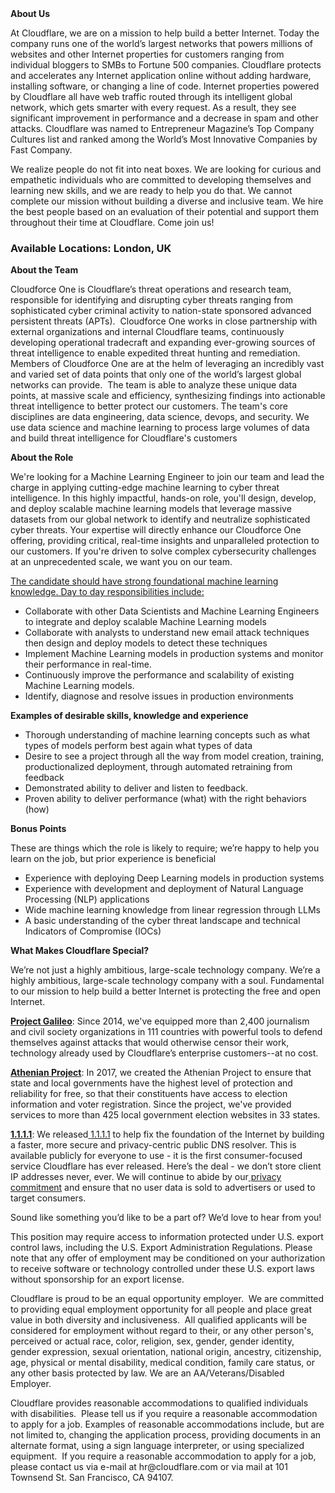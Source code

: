 <div class="content-intro">
	<div><strong>About Us</strong></div>
	<div>
		<p>At Cloudflare, we are on a mission to help build a better Internet. Today the company runs one of the world’s largest networks that powers millions of websites and other Internet properties for customers ranging from individual bloggers to SMBs to Fortune 500 companies. Cloudflare protects and accelerates any Internet application online without adding hardware, installing software, or changing a line of code. Internet properties powered by Cloudflare all have web traffic routed through its intelligent global network, which gets smarter with every request. As a result, they see significant improvement in performance and a decrease in spam and other attacks. Cloudflare was named to Entrepreneur Magazine’s Top Company Cultures list and ranked among the World’s Most Innovative Companies by Fast Company.&nbsp;</p>
		<p><span style="font-weight: 400;">We realize people do not fit into neat boxes. We are looking for curious and empathetic individuals who are committed to developing themselves and learning new skills, and we are ready to help you do that. We cannot complete our mission without building a diverse and inclusive team. We hire the best people based on an evaluation of their potential and support them throughout their time at Cloudflare. Come join us!&nbsp;</span></p>
	</div>
</div>
<h3 id="MachineLearningEngineer-AbouttheTeam"><strong>Available Locations: </strong><strong>London, UK</strong></h3>
<p><strong>About the Team</strong></p>
<p>Cloudforce One is Cloudflare’s threat operations and research team, responsible for identifying and disrupting cyber threats ranging from sophisticated cyber criminal activity to nation-state sponsored advanced persistent threats (APTs).&nbsp; Cloudforce One works in close partnership with external organizations and internal Cloudflare teams, continuously developing operational tradecraft and expanding ever-growing sources of threat intelligence to enable expedited threat hunting and remediation.&nbsp; Members of Cloudforce One are at the helm of leveraging an incredibly vast and varied set of data points that only one of the world’s largest global networks can provide.&nbsp; The team is able to analyze these unique data points, at massive scale and efficiency, synthesizing findings into actionable threat intelligence to better protect our customers.&nbsp;The team's core disciplines are data engineering, data science, devops, and security. We use data science and machine learning to process large volumes of data and build threat intelligence for Cloudflare's customers</p>
<p><strong>About the Role</strong></p>
<p>We're looking for a Machine Learning Engineer to join our team and lead the charge in applying cutting-edge machine learning to cyber threat intelligence. In this highly impactful, hands-on role, you'll design, develop, and deploy scalable machine learning models that leverage massive datasets from our global network to identify and neutralize sophisticated cyber threats. Your expertise will directly enhance our Cloudforce One offering, providing critical, real-time insights and unparalleled protection to our customers. If you're driven to solve complex cybersecurity challenges at an unprecedented scale, we want you on our team.</p>
<p><span style="text-decoration: underline;">The candidate should have strong foundational machine learning knowledge. Day to day responsibilities include:</span></p>
<ul>
	<li>Collaborate with other Data Scientists and Machine Learning Engineers to integrate and deploy scalable Machine Learning models</li>
	<li>Collaborate with analysts to understand new email attack techniques then design and deploy models to detect these techniques</li>
	<li>Implement Machine Learning models in production systems and monitor their performance in real-time.</li>
	<li>Continuously improve the performance and scalability of existing Machine Learning models.</li>
	<li>Identify, diagnose and resolve issues in production environments</li>
</ul>
<p><strong>Examples of desirable skills, knowledge and experience</strong></p>
<ul>
	<li>Thorough understanding of machine learning concepts such as what types of models perform best again what types of data</li>
	<li>Desire to see a project through all the way from model creation, training, productionalized deployment, through automated retraining from feedback</li>
	<li>Demonstrated ability to deliver and listen to feedback.</li>
	<li>Proven ability to deliver performance (what) with the right behaviors (how)</li>
</ul>
<p><strong>Bonus Points</strong></p>
<p>These are things which the role is likely to require; we’re happy to help you learn on the job, but prior experience is beneficial</p>
<ul>
	<li>Experience with deploying Deep Learning models in production systems</li>
	<li>Experience with development and deployment of Natural Language Processing (NLP) applications</li>
	<li>Wide machine learning knowledge from linear regression through LLMs</li>
	<li>A basic understanding of the cyber threat landscape&nbsp;and&nbsp;technical Indicators of Compromise (IOCs)</li>
</ul>
<div class="content-conclusion">
	<p><strong>What Makes Cloudflare Special?</strong></p>
	<p><span style="font-weight: 400;">We’re not just a highly ambitious, large-scale technology company. We’re a highly ambitious, large-scale technology company with a soul. Fundamental to our mission to help build a better Internet is protecting the free and open Internet.</span></p>
	<p><a href="https://blog.cloudflare.com/protecting-free-expression-online/"><strong>Project Galileo</strong></a><span style="font-weight: 400;">: Since 2014, we've equipped more than 2,400 journalism and civil society organizations in 111 countries with powerful tools to defend themselves against attacks that would otherwise censor their work, technology already used by Cloudflare’s enterprise customers--at no cost.</span></p>
	<p><strong><a href="https://www.cloudflare.com/athenian/">Athenian Project</a></strong><span style="font-weight: 400;">: In 2017, we created the Athenian Project to ensure that state and local governments have the highest level of protection and reliability for free, so that their constituents have access to election information and voter registration. Since the project, we've provided services to more than 425 local government election websites in 33 states.</span></p>
	<p><a href="https://1.1.1.1/"><strong>1.1.1.1</strong></a><span style="font-weight: 400;">: We released</span><a href="https://1.1.1.1/"> <span style="font-weight: 400;">1.1.1.1</span></a><span style="font-weight: 400;"> to help fix the foundation of the Internet by building a faster, more secure and privacy-centric public DNS resolver. This is available publicly for everyone to use - it is the first consumer-focused service Cloudflare has ever released. Here’s the deal - we don’t store client IP addresses never, ever. We will continue to abide by our</span><a href="https://developers.cloudflare.com/1.1.1.1/privacy/public-dns-resolver"> privacy commitment</a><span style="font-weight: 400;"> and ensure that no user data is sold to advertisers or used to target consumers.</span></p>
	<p><span style="font-weight: 400;">Sound like something you’d like to be a part of? We’d love to hear from you!</span></p>
	<p><span style="font-weight: 400;">This position may require access to information protected under U.S. export control laws, including the U.S. Export Administration Regulations. Please note that any offer of employment may be conditioned on your authorization to receive software or technology controlled under these U.S. export laws without sponsorship for an export license.</span></p>
	<p><span style="font-weight: 400;">Cloudflare is proud to be an equal opportunity employer. &nbsp;We are committed to providing equal employment opportunity for all people and place great value in both diversity and inclusiveness. &nbsp;All qualified applicants will be considered for employment without regard to their, or any other person's, perceived or actual</span> <span style="font-weight: 400;">race, color, religion, sex, gender, gender identity, gender expression, sexual orientation, national origin, ancestry, citizenship, age, physical or mental disability, medical condition, family care status, or any other basis protected by law. </span><span style="font-weight: 400;">We are an AA/Veterans/Disabled Employer.</span></p>
	<p><span style="font-weight: 400;">Cloudflare provides reasonable accommodations to qualified individuals with disabilities. &nbsp;Please tell us if you require a reasonable accommodation to apply for a job. Examples of reasonable accommodations include, but are not limited to, changing the application process, providing documents in an alternate format, using a sign language interpreter, or using specialized equipment. &nbsp;If you require a reasonable accommodation to apply for a job, please contact us via e-mail at </span><span style="font-weight: 400;">hr@cloudflare.com</span><span style="font-weight: 400;"> or via mail at 101 Townsend St. San Francisco, CA 94107.</span></p>
</div>